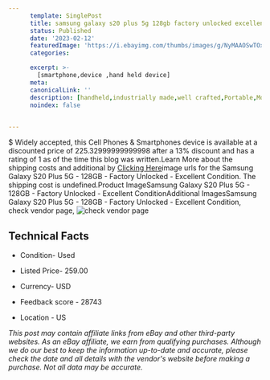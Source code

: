 ```yaml
---
      template: SinglePost
      title: samsung galaxy s20 plus 5g 128gb factory unlocked excellent condition
      status: Published
      date: '2023-02-12'
      featuredImage: 'https://i.ebayimg.com/thumbs/images/g/NyMAAOSwTOxhUhPu/s-l225.jpg'
      categories: 

      excerpt: >-
        [smartphone,device ,hand held device]
      meta:
      canonicalLink: ''
      description: [handheld,industrially made,well crafted,Portable,Mobile,Compact,Convenient,Lightweight,Maneuverable,Man-portable,Miniature,Carriable,Hand-held,Light,Holdable,Transportable,Mobile device,Pocket-sized,On-the-go,Wireless,Cordless,Compact size,Convenient size, smartphone,device ,hand held device]
      noindex: false

        
---
```

$
    Widely accepted, this Cell Phones & Smartphones device is available at a discounted price of 225.32999999999998 after a 13% discount and has a rating of 1 as of the time this blog was written.Learn More about the shipping costs and additional by [Clicking Here](https://www.ebay.com/itm/115014390084?hash=item1ac7645144%3Ag%3ANyMAAOSwTOxhUhPu&amdata=enc%3AAQAHAAAA4CvuUci4kYLrDHexGbV8CeGTxVrDkOqgVQaCsoywr0hnjv4e6X0daajlAeocpfOSrDH37VqIN06%2BXG5E3Iu5jMriwGQTsl76jkeJzXLBPsJa00DsyPAcw2rKnuKU2u8kk%2Fh9al%2Frqs%2BhoPNyg4LdE8Xu9dNiPaMDhV3lpu3N2%2B482YUy8v8WotlNRBYjwslr%2BRNtKHMFlGhX6A2DvMz4oWz1G8X%2FZ3dd93ZpQiuPfxoD4%2FPz19%2BKr8XoS9DxnUwFqdq6IrnebFranz460920VPE8tHWbGcg%2F2yIxVU5XoiKM&mkevt=1&mkcid=1&mkrid=711-53200-19255-0&campid=%253CePNCampaignId%253E&customid=%253CreferenceId%253E&toolid=10049)image urls for the Samsung Galaxy S20 Plus 5G - 128GB - Factory Unlocked - Excellent Condition. The shipping cost is undefined.Product ImageSamsung Galaxy S20 Plus 5G - 128GB - Factory Unlocked - Excellent ConditionAdditional ImagesSamsung Galaxy S20 Plus 5G - 128GB - Factory Unlocked - Excellent Condition, check vendor page, ![check vendor page](https://origin-galleryplus.ebayimg.com/ws/web/115014390084_2_0_1/225x225.jpg)
    
    

 ## Technical Facts 



     
      

 - Condition- Used 


      

 - Listed Price- 259.00 


      

 - Currency- USD 


      

 - Feedback score - 28743 


      

 - Location - US 


      
      

 *_This post may contain affiliate links from eBay and other third-party websites. As an eBay affiliate, we earn from qualifying purchases. Although we do our best to keep the information up-to-date and accurate, please check the date and all details with the vendor's website before making a purchase. Not all data may be accurate._*



    
    
    
    
    
